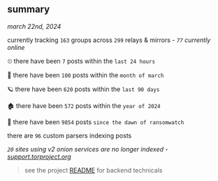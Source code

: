 
## summary
_march 22nd, 2024_

currently tracking `163` groups across `299` relays & mirrors - _`77` currently online_

⏲ there have been `7` posts within the `last 24 hours`

🦈 there have been `100` posts within the `month of march`

🪐 there have been `620` posts within the `last 90 days`

🏚 there have been `572` posts within the `year of 2024`

🦕 there have been `9854` posts `since the dawn of ransomwatch`

there are `96` custom parsers indexing posts

_`20` sites using v2 onion services are no longer indexed - [support.torproject.org](https://support.torproject.org/onionservices/v2-deprecation/)_

> see the project [README](https://github.com/joshhighet/ransomwatch#ransomwatch--) for backend technicals
